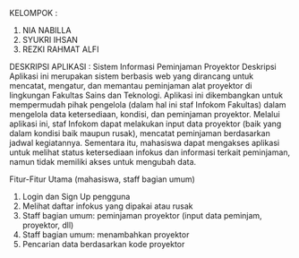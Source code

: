 KELOMPOK : 
1. NIA NABILLA
2. SYUKRI IHSAN
3. REZKI RAHMAT ALFI

DESKRIPSI APLIKASI : Sistem Informasi Peminjaman Proyektor
Deskripsi 
Aplikasi ini merupakan sistem berbasis web yang dirancang untuk mencatat, mengatur, dan memantau peminjaman alat proyektor di lingkungan Fakultas Sains dan Teknologi. Aplikasi ini dikembangkan untuk mempermudah pihak pengelola (dalam hal ini staf Infokom Fakultas) dalam mengelola data ketersediaan, kondisi, dan peminjaman proyektor. Melalui aplikasi ini, staf Infokom dapat melakukan input data proyektor (baik yang dalam kondisi baik maupun rusak), mencatat peminjaman berdasarkan jadwal kegiatannya. Sementara itu, mahasiswa dapat mengakses aplikasi untuk melihat status ketersediaan infokus dan informasi terkait peminjaman, namun tidak memiliki akses untuk mengubah data.

Fitur-Fitur Utama (mahasiswa, staff bagian umum)
1. Login dan Sign Up pengguna 
2. Melihat daftar infokus yang dipakai atau rusak 
3. Staff bagian umum: peminjaman proyektor (input data peminjam, proyektor, dll) 
4. Staff bagian umum: menambahkan proyektor
5. Pencarian data berdasarkan kode proyektor



